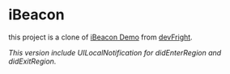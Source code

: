 iBeacon
=======

this project is a clone of [iBeacon Demo](http://cdn5.devfright.com/wp-content/uploads/2013/09/iBeacons-Demo.zip) from [devFright](http://www.devfright.com/ibeacons-tutorial-ios-7-clbeaconregion-clbeacon/).

*This version include UILocalNotification for didEnterRegion and didExitRegion.*

